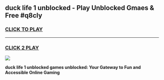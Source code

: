 
## duck life 1 unblocked - Play Unblocked Gmaes & Free #q8cly
<h3>
<a href="https://news.freeplayer.one?title=duck_life_1_unblocked&ref=24F">CLICK TO PLAY</a></h3>
<hr>

<h3>
<a href="https://news.freeplayer.one?title=duck_life_1_unblocked&ref=24F">CLICK 2 PLAY</a>
  
</h3>

<a href="https://news.freeplayer.one?title=duck_life_1_unblocked&ref=24F/"><img src="https://clearcache.store/games.png"></a>


**duck life 1 unblocked games unblocked: Your Gateway to Fun and Accessible Online Gaming**

